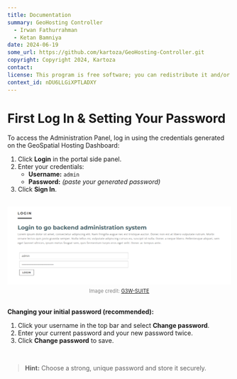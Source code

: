 ```yaml
---
title: Documentation
summary: GeoHosting Controller
  - Irwan Fathurrahman
  - Ketan Bamniya
date: 2024-06-19
some_url: https://github.com/kartoza/GeoHosting-Controller.git
copyright: Copyright 2024, Kartoza
contact:
license: This program is free software; you can redistribute it and/or modify it under the terms of the GNU Affero General Public License as published by the Free Software Foundation; either version 3 of the License, or (at your option) any later version.
context_id: nDU6LLGiXPTLADXY
---
```


# First Log In & Setting Your Password

To access the Administration Panel, log in using the credentials generated on the GeoSpatial Hosting Dashboard:

1. Click **Login** in the portal side panel.
2. Enter your credentials:
   - **Username:** `admin`
   - **Password:** *(paste your generated password)*
3. Click **Sign In**.

<br>

<div style="text-align: center;">
  <img src="../img/g3w-img-9.png" alt="Login" width="auto">
  <div style="font-size: 0.8em; color: gray; margin-top: 4px;">
    Image credit: <a href="https://g3wsuite.it/en/g3w-suite-publish-qgis-projects/" target="_blank">G3W-SUITE</a>
  </div>
</div>

<br>

**Changing your initial password (recommended):**

1. Click your username in the top bar and select **Change password**.
2. Enter your current password and your new password twice.
3. Click **Change password** to save.

<br>

> **Hint:** Choose a strong, unique password and store it securely.
